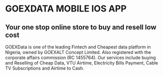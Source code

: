 # GOEXDATA MOBILE IOS APP

## Your one stop online store to buy and resell low cost

GOEXData is one of the leading Fintech and Cheapest data platform in Nigeria, owned by GOEXALT Concept Limited. Also registered with the corporate affairs commission (RC 1455764). Our services include buying and Reselling of Cheap Data, VTU Airtime, Electricity Bills Payment, Cable TV Subscriptions and Airtime to Cash.
